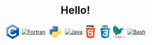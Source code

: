<h1 align="center"> Hello! </h1>

<!--
![](https://github-readme-stats.vercel.app/api?username=oskarTom&show_icons=true&theme=dark)
[![Top Langs](https://github-readme-stats.vercel.app/api/top-langs/?username=oskarTom&layout=compact)](https://github.com/anuraghazra/github-readme-stats)

### Hi there 👋

I am currently studying physics. 

On my free time I like to work on my programmming projects.
<!--
**oskarTom/oskarTom** is a ✨ _special_ ✨ repository because its `README.md` (this file) appears on your GitHub profile.

Here are some ideas to get you started:

- 🔭 I’m currently working on ...
- 🌱 I’m currently learning ...
- 👯 I’m looking to collaborate on ...
- 🤔 I’m looking for help with ...
- 💬 Ask me about ...
- 📫 How to reach me: ...
- ⚡ Fun fact: ...
-->
<!--
[<img align="middle" src="https://raw.githubusercontent.com/devicons/devicon/master/icons/cplusplus/cplusplus-original.svg" alt="cplusplus" width="40px" height="40px"/>](https://github.com/topics/cpp) -->

<div align='center'>
  
[<img align="middle" src="https://raw.githubusercontent.com/devicons/devicon/master/icons/c/c-original.svg" alt="C" width="40px" height="40px"/>](https://github.com/topics/c) 
[<img align="middle" alt="Fortran" width="35px" src="https://upload.wikimedia.org/wikipedia/commons/thumb/b/b8/Fortran_logo.svg/220px-Fortran_logo.svg.png" />](https://github.com/topics/fortran) 
[<img align="middle" alt="Python" width="45px" src="https://raw.githubusercontent.com/github/explore/80688e429a7d4ef2fca1e82350fe8e3517d3494d/topics/python/python.png" />](https://github.com/topics/python) 
[<img align="middle" alt="Java" width="35px" src="https://upload.wikimedia.org/wikipedia/en/thumb/3/30/Java_programming_language_logo.svg/234px-Java_programming_language_logo.svg.png" />](https://github.com/topics/java)
[<img align="middle" alt="HTML" width="35px" src="https://raw.githubusercontent.com/github/explore/80688e429a7d4ef2fca1e82350fe8e3517d3494d/topics/html/html.png" />](https://github.com/topics/html) [<img align="middle" alt="CSS" width="35px" src="https://raw.githubusercontent.com/github/explore/80688e429a7d4ef2fca1e82350fe8e3517d3494d/topics/css/css.png" />](https://github.com/topics/css) [<img align="middle" alt="LaTeX" height="35px" src="https://raw.githubusercontent.com/github/explore/80688e429a7d4ef2fca1e82350fe8e3517d3494d/topics/latex/latex.png" />](https://github.com/topics/latex)
[<img align="middle" alt="Bash" height="30px" src="https://upload.wikimedia.org/wikipedia/commons/thumb/8/82/Gnu-bash-logo.svg/216px-Gnu-bash-logo.svg.png" />](https://github.com/topics/bash)
</div>

<!--
https://upload.wikimedia.org/wikipedia/commons/thumb/9/92/LaTeX_logo.svg/200px-LaTeX_logo.svg.png
-->


